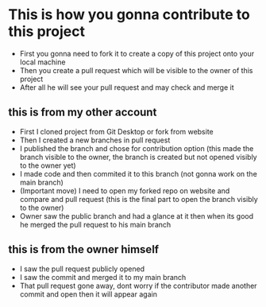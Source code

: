 # This is how you gonna contribute to this project
- First you gonna need to fork it to create a copy of this project onto your local machine
- Then you create a pull request which will be visible to the owner of this project
- After all he will see your pull request and may check and merge it

## this is from my other account 
- First I cloned project from Git Desktop or fork from website
- Then I created a new branches in pull request
- I published the branch and chose for contribution option (this made the branch visible to the owner, the branch is created but not opened visibly to the owner yet)
- I made code and then commited it to this branch (not gonna work on the main branch)
- (Important move) I need to open my forked repo on website and compare and pull request (this is the final part to open the branch visibly to the owner)
- Owner saw the public branch and had a glance at it then when its good he merged the pull request to his main branch

## this is from the owner himself
- I saw the pull request publicly opened 
- I saw the commit and merged it to my main branch 
- That pull request gone away, dont worry if the contributor made another commit and open then it will appear again